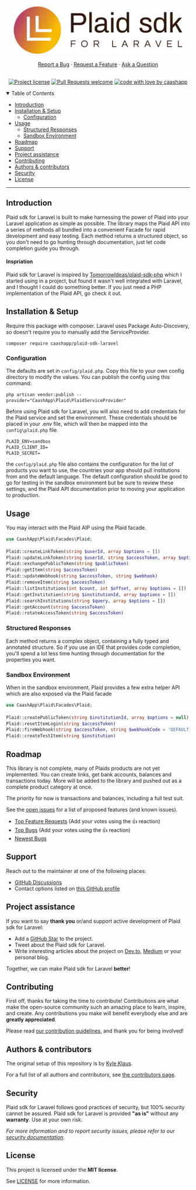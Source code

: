 <br />

<div align="center">
  <a href="https://github.com/caashapp/plaid-sdk-laravel">
    <img src="docs/images/logo.svg" alt="Plaid sdk for Laravel" height="130">
  </a>
</div>

<div align="center">
    <br />
    <a href="https://github.com/caashapp/plaid-sdk-laravel/issues/new?assignees=&labels=bug&template=01_BUG_REPORT.md&title=bug%3A+">Report a Bug</a>
    ·
    <a href="https://github.com/caashapp/plaid-sdk-laravel/issues/new?assignees=&labels=enhancement&template=02_FEATURE_REQUEST.md&title=feat%3A+">Request a Feature</a>
    ·
    <a href="https://github.com/caashapp/plaid-sdk-laravel/discussions">Ask a Question</a>
</div>

<br />

<div align="center">

[![Project license](https://img.shields.io/github/license/caashapp/plaid-sdk-laravel.svg?style=flat-square)](LICENSE)
[![Pull Requests welcome](https://img.shields.io/badge/PRs-welcome-ff69b4.svg?style=flat-square)](https://github.com/caashapp/plaid-sdk-laravel/issues?q=is%3Aissue+is%3Aopen+label%3A%22help+wanted%22)
[![code with love by caashapp](https://img.shields.io/badge/%3C%2F%3E%20with%20%E2%99%A5%20by-caashapp-ff1414.svg?style=flat-square)](https://github.com/caashapp)

</div>

<details open="open">
<summary>Table of Contents</summary>

- [Introduction](#introduction)
- [Installation & Setup](#installation--setup)
  - [Configuration](#configuration)
- [Usage](#usage)
  - [Structured Responses](#structured-responses)
  - [Sandbox Environment](#sandbox-environment)
- [Roadmap](#roadmap)
- [Support](#support)
- [Project assistance](#project-assistance)
- [Contributing](#contributing)
- [Authors & contributors](#authors--contributors)
- [Security](#security)
- [License](#license)

</details>

---

## Introduction

Plaid sdk for Laravel is built to make harnessing the power of Plaid into your Laravel 
application as simple as possible. The library maps the Plaid API into a series of methods
all bundled into a convenient Facade for rapid development and easy testing. Each method 
returns a structured object, so you don't need to go hunting through documentation, just let
code completion guide you through. 

#### Inspriation

Plaid sdk for Laravel is inspired by [TomorrowIdeas/plaid-sdk-php](https://github.com/TomorrowIdeas/plaid-sdk-php)
which I started using in a project, but found it wasn't well integrated with Laravel, and I 
thought I could do something better. If you just need a PHP implementation of the Plaid API, 
go check it out. 

## Installation & Setup

Require this package with composer. Laravel uses Package Auto-Discovery, so doesn't require you to manually add the ServiceProvider.

```shell
composer require caashapp/plaid-sdk-laravel
```

### Configuration

The defaults are set in `config/plaid.php`. Copy this file to your own config directory 
to modify the values. You can publish the config using this command:

```shell
php artisan vendor:publish --provider="CaashApp\Plaid\PlaidServiceProvider"
```

Before using Plaid sdk for Laravel, you will also need to add credentials for the 
Plaid service and set the environment. These credentials should be placed in your 
.env file, which will then be mapped into the `config\plaid.php` file. 

```dotenv
PLAID_ENV=sandbox
PLAID_CLIENT_ID=
PLAID_SECRET=
```

the `config/plaid.php` file also contains the configuration for the list of products
you want to use, the countries your app should pull institutions from and the 
default language. The default configuration should be good to go for testing in
the sandbox environment but be sure to review these settings, and the Plaid API 
documentation prior to moving your application to production. 

## Usage

You may interact with the Plaid AIP using the Plaid facade. 

```php
use CaashApp\Plaid\Facades\Plaid;

Plaid::createLinkToken(string $userId, array $options = [])
Plaid::updateLinkToken(string $userId, string $accessToken, array $options = [])
Plaid::exchangePublicToken(string $publicToken)
Plaid::getItem(string $accessToken)
Plaid::updateWebhook(string $accessToken, string $webhook)
Plaid::removeItem(string $accessToken)
Plaid::listInstitutions(int $count, int $offset, array $options = [])
Plaid::getInstitution(string $institutionId, array $options = [])
Plaid::searchInstitutions(string $query, array $options = [])
Plaid::getAccount(string $accessToken)
Plaid::rotateAccessToken(string $accessToken)
```

### Structured Responses

Each method returns a complex object, containing a fully typed and annotated structure. So if you
use an IDE that provides code completion, you'll spend a lot less time hunting through documentation
for the properties you want.

### Sandbox Environment

When in the sandbox environment, Plaid provides a few extra helper API which are also exposed via
the Plaid facade

```php
use CaashApp\Plaid\Facades\Plaid;

Plaid::createPublicToken(string $institutionId, array $options = null)
Plaid::resetItemLogin(string $accessToken)
Plaid::fireWebhook(string $accessToken, string $webhookCode = 'DEFAULT_UPDATE')
Plaid::createTestItem(string $institution)
```

## Roadmap

This library is not complete, many of Plaids products are not yet implemented. You can create links, 
get bank accounts, balances and transactions today. More will be added to the library and pushed out
as a complete product category at once. 

The priority for now is transactions and balances, including a full test suit. 

See the [open issues](https://github.com/caashapp/plaid-sdk-laravel/issues) for a list of proposed features (and known issues).

- [Top Feature Requests](https://github.com/caashapp/plaid-sdk-laravel/issues?q=label%3Aenhancement+is%3Aopen+sort%3Areactions-%2B1-desc) (Add your votes using the 👍 reaction)
- [Top Bugs](https://github.com/caashapp/plaid-sdk-laravel/issues?q=is%3Aissue+is%3Aopen+label%3Abug+sort%3Areactions-%2B1-desc) (Add your votes using the 👍 reaction)
- [Newest Bugs](https://github.com/caashapp/plaid-sdk-laravel/issues?q=is%3Aopen+is%3Aissue+label%3Abug)

## Support

Reach out to the maintainer at one of the following places:

- [GitHub Discussions](https://github.com/caashapp/plaid-sdk-laravel/discussions)
- Contact options listed on [this GitHub profile](https://github.com/indemnity83)

## Project assistance

If you want to say **thank you** or/and support active development of Plaid sdk for Laravel:

- Add a [GitHub Star](https://github.com/caashapp/plaid-sdk-laravel) to the project.
- Tweet about the Plaid sdk for Laravel.
- Write interesting articles about the project on [Dev.to](https://dev.to/), [Medium](https://medium.com/) or your personal blog.

Together, we can make Plaid sdk for Laravel **better**!

## Contributing

First off, thanks for taking the time to contribute! Contributions are what make the open-source community such an amazing place to learn, inspire, and create. Any contributions you make will benefit everybody else and are **greatly appreciated**.


Please read [our contribution guidelines](docs/CONTRIBUTING.md), and thank you for being involved!

## Authors & contributors

The original setup of this repository is by [Kyle Klaus](https://github.com/indemnity83).

For a full list of all authors and contributors, see [the contributors page](https://github.com/caashapp/plaid-sdk-laravel/contributors).

## Security

Plaid sdk for Laravel follows good practices of security, but 100% security cannot be assured.
Plaid sdk for Laravel is provided **"as is"** without any **warranty**. Use at your own risk.

_For more information and to report security issues, please refer to our [security documentation](docs/SECURITY.md)._

## License

This project is licensed under the **MIT license**.

See [LICENSE](LICENSE) for more information.
